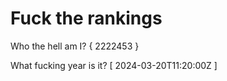 # Fuck the rankings

Who the hell am I?
{ 2222453 }

What fucking year is it?
[ 2024-03-20T11:20:00Z ]
